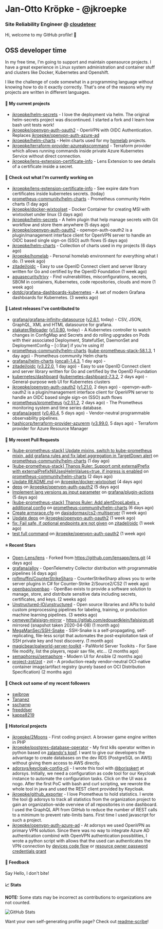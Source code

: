 # Jan-Otto Kröpke - @jkroepke
### Site Reliability Engineer @ [cloudeteer](https://cloudeteer.de/)

Hi, welcome to my GitHub profile! 👋

## OSS developer time
In my free time, I'm going to support and maintain opensource projects. I have a great experience in Linux system administration and container stuff and clusters like Docker, Kubernetes and Openshift.

I like the challenge of code somewhat in a programming language without knowing how to do it exactly correctly. That's one of the reasons why my projects are written in different languages.

#### 🌱 My current projects
- [jkroepke/helm-secrets](https://github.com/jkroepke/helm-secrets) - I love the deployment via helm. The original helm-secrets project was discontinued. I started a fork and I learn how bash unit tests work!
- [jkroepke/openvpn-auth-oauth2](https://github.com/jkroepke/openvpn-auth-oauth2) - OpenVPN with OIDC Authentication. Replaces  [jkroepke/openvpn-auth-azure-ad](https://github.com/jkroepke/openvpn-auth-azure-ad) 
- [jkroepke/helm-charts](https://github.com/jkroepke/helm-charts) - Helm charts used for my [homelab](https://github.com/jkroepke/homelab) projects.
- [jkroepke/terraform-provider-azureakscommand](https://github.com/jkroepke/terraform-provider-azureakscommand) - Terraform provider which allows running commands inside private Azure Kubernetes Service without direct connection.
- [jkroepke/lens-extension-certificate-info](https://github.com/jkroepke/lens-extension-certificate-info) - Lens Extension to see details of a certificate inside a secret.

#### 👷 Check out what I'm currently working on

- [jkroepke/lens-extension-certificate-info](https://github.com/jkroepke/lens-extension-certificate-info) - See expire date from certificates inside kubernetes secrets. (today)
- [prometheus-community/helm-charts](https://github.com/prometheus-community/helm-charts) - Prometheus community Helm charts (1 day ago)
- [jkroepke/docker-wixtoolset](https://github.com/jkroepke/docker-wixtoolset) - Docker Container for creating MSI with wixtoolset under linux (3 days ago)
- [jkroepke/helm-secrets](https://github.com/jkroepke/helm-secrets) - A helm plugin that help manage secrets with Git workflow and store them anywhere (5 days ago)
- [jkroepke/openvpn-auth-oauth2](https://github.com/jkroepke/openvpn-auth-oauth2) - openvpn-auth-oauth2 is a plugin/management interface client for OpenVPN server to handle an OIDC based single sign-on (SSO) auth flows (5 days ago)
- [jkroepke/helm-charts](https://github.com/jkroepke/helm-charts) - Collection of charts used in my projects (6 days ago)
- [jkroepke/homelab](https://github.com/jkroepke/homelab) - Personal homelab environment for everything what I do. (1 week ago)
- [zitadel/oidc](https://github.com/zitadel/oidc) - Easy to use OpenID Connect client and server library written for Go and certified by the OpenID Foundation (1 week ago)
- [aquasecurity/trivy](https://github.com/aquasecurity/trivy) - Find vulnerabilities, misconfigurations, secrets, SBOM in containers, Kubernetes, code repositories, clouds and more (1 week ago)
- [dotdc/grafana-dashboards-kubernetes](https://github.com/dotdc/grafana-dashboards-kubernetes) - A set of modern Grafana dashboards for Kubernetes. (3 weeks ago)

#### 🔭 Latest releases I've contributed to

- [grafana/grafana-infinity-datasource](https://github.com/grafana/grafana-infinity-datasource) ([v2.6.1](https://github.com/grafana/grafana-infinity-datasource/releases/tag/v2.6.1), today) - CSV, JSON, GraphQL, XML and HTML datasource for grafana.
- [stakater/Reloader](https://github.com/stakater/Reloader) ([v1.0.80](https://github.com/stakater/Reloader/releases/tag/v1.0.80), today) - A Kubernetes controller to watch changes in ConfigMap and Secrets and do rolling upgrades on Pods with their associated Deployment, StatefulSet, DaemonSet and DeploymentConfig – [✩Star] if you&#39;re using it!
- [prometheus-community/helm-charts](https://github.com/prometheus-community/helm-charts) ([kube-prometheus-stack-58.1.3](https://github.com/prometheus-community/helm-charts/releases/tag/kube-prometheus-stack-58.1.3), 1 day ago) - Prometheus community Helm charts
- [grafana/helm-charts](https://github.com/grafana/helm-charts) ([oncall-1.4.3](https://github.com/grafana/helm-charts/releases/tag/oncall-1.4.3), 1 day ago) - 
- [zitadel/oidc](https://github.com/zitadel/oidc) ([v3.22.0](https://github.com/zitadel/oidc/releases/tag/v3.22.0), 1 day ago) - Easy to use OpenID Connect client and server library written for Go and certified by the OpenID Foundation
- [kubernetes/dashboard](https://github.com/kubernetes/dashboard) ([kubernetes-dashboard-7.3.2](https://github.com/kubernetes/dashboard/releases/tag/kubernetes-dashboard-7.3.2), 2 days ago) - General-purpose web UI for Kubernetes clusters
- [jkroepke/openvpn-auth-oauth2](https://github.com/jkroepke/openvpn-auth-oauth2) ([v1.21.0](https://github.com/jkroepke/openvpn-auth-oauth2/releases/tag/v1.21.0), 2 days ago) - openvpn-auth-oauth2 is a plugin/management interface client for OpenVPN server to handle an OIDC based single sign-on (SSO) auth flows
- [prometheus/prometheus](https://github.com/prometheus/prometheus) ([v2.51.2](https://github.com/prometheus/prometheus/releases/tag/v2.51.2), 2 days ago) - The Prometheus monitoring system and time series database.
- [grafana/agent](https://github.com/grafana/agent) ([v0.40.4](https://github.com/grafana/agent/releases/tag/v0.40.4), 5 days ago) - Vendor-neutral programmable observability pipelines.
- [hashicorp/terraform-provider-azurerm](https://github.com/hashicorp/terraform-provider-azurerm) ([v3.99.0](https://github.com/hashicorp/terraform-provider-azurerm/releases/tag/v3.99.0), 5 days ago) - Terraform provider for Azure Resource Manager

#### 🔨 My recent Pull Requests

- [[kube-prometheus-stack] Update mixins, switch to kube-prometheus mixin, add grafana rules and fix label aggregation in TargetDown alert](https://github.com/prometheus-community/helm-charts/pull/4460) on [prometheus-community/helm-charts](https://github.com/prometheus-community/helm-charts) (1 day ago)
- [[kube-prometheus-stack] Thanos Ruler: Support omit externalPrefix with externalPrefixNilUsesHelmValues=true, if ingress is enabled](https://github.com/prometheus-community/helm-charts/pull/4454) on [prometheus-community/helm-charts](https://github.com/prometheus-community/helm-charts) (2 days ago)
- [Update README.md](https://github.com/jkroepke/docker-wixtoolset/pull/3) on [jkroepke/docker-wixtoolset](https://github.com/jkroepke/docker-wixtoolset) (4 days ago)
- [deps](https://github.com/jkroepke/openvpn-auth-oauth2/pull/249) on [jkroepke/openvpn-auth-oauth2](https://github.com/jkroepke/openvpn-auth-oauth2) (5 days ago)
- [Implement lang versions as input parameter](https://github.com/grafana/plugin-actions/pull/21) on [grafana/plugin-actions](https://github.com/grafana/plugin-actions) (5 days ago)
- [[kube-prometheus-stack] Thanos Ruler: Add alertDropLabels &#43; additional config](https://github.com/prometheus-community/helm-charts/pull/4445) on [prometheus-community/helm-charts](https://github.com/prometheus-community/helm-charts) (6 days ago)
- [Create armsrace.cfg](https://github.com/dasisdormax/cs2-multiserver/pull/32) on [dasisdormax/cs2-multiserver](https://github.com/dasisdormax/cs2-multiserver) (1 week ago)
- [Update deps](https://github.com/jkroepke/openvpn-auth-oauth2/pull/246) on [jkroepke/openvpn-auth-oauth2](https://github.com/jkroepke/openvpn-auth-oauth2) (1 week ago)
- [fix: Fail safe, if optional endpoints are not given](https://github.com/zitadel/oidc/pull/582) on [zitadel/oidc](https://github.com/zitadel/oidc) (1 week ago)
- [test full command](https://github.com/jkroepke/openvpn-auth-oauth2/pull/244) on [jkroepke/openvpn-auth-oauth2](https://github.com/jkroepke/openvpn-auth-oauth2) (1 week ago)

#### ⭐ Recent Stars

- [Open-Lens/lens](https://github.com/Open-Lens/lens) - Forked from https://github.com/lensapp/lens.git (4 days ago)
- [grafana/alloy](https://github.com/grafana/alloy) - OpenTelemetry Collector distribution with programmable pipelines (4 days ago)
- [roflmuffin/CounterStrikeSharp](https://github.com/roflmuffin/CounterStrikeSharp) - CounterStrikeSharp allows you to write server plugins in C# for Counter-Strike 2/Source2/CS2 (1 week ago)
- [openbao/openbao](https://github.com/openbao/openbao) - OpenBao exists to provide a software solution to manage, store, and distribute sensitive data including secrets, certificates, and keys. (2 weeks ago)
- [Unstructured-IO/unstructured](https://github.com/Unstructured-IO/unstructured) - Open source libraries and APIs to build custom preprocessing pipelines for labeling, training, or production machine learning pipelines.  (3 weeks ago)
- [cemeyer/falsisign-mirror](https://github.com/cemeyer/falsisign-mirror) - https://gitlab.com/edouardklein/falsisign.git mirrored (snapshot taken 2020-04-08) (1 month ago)
- [MegaManSec/SSH-Snake](https://github.com/MegaManSec/SSH-Snake) - SSH-Snake is a self-propagating, self-replicating, file-less script that automates the post-exploitation task of SSH private key and host discovery. (1 month ago)
- [magicbear/palworld-server-toolkit](https://github.com/magicbear/palworld-server-toolkit) - PalWorld Server Toolkits - For Save file modify, list the players, repair sav file, etc... (2 months ago)
- [semaphoreui/semaphore](https://github.com/semaphoreui/semaphore) - Modern UI for Ansible (2 months ago)
- [project-zot/zot](https://github.com/project-zot/zot) - zot - A production-ready vendor-neutral OCI-native container image/artifact registry (purely based on OCI Distribution Specification) (2 months ago)

#### 👯 Check out some of my recent followers

- [swibrow](https://github.com/swibrow)
- [Tananez](https://github.com/Tananez)
- [sschamp](https://github.com/sschamp)
- [freeddser](https://github.com/freeddser)
- [kappa8219](https://github.com/kappa8219)

#### 📜 Historical projects
- [jkroepke/2Moons](https://github.com/jkroepke/2Moons) - First coding project. A browser game engine written in PHP
- [jkroepke/postgres-database-operator](https://github.com/jkroepke/postgres-database-operator) - My first k8s operator written in python based on [zalando's kopf](https://github.com/zalando-incubator/kopf). I want to give our developers the advantage to create databases on the dev RDS (PostgreSQL on AWS) without giving them access to AWS directly.
- [adorsys/keycloak-config-cli](https://github.com/adorsys/keycloak-config-cli) - I wrote this tool with [@borisskert](https://github.com/borisskert) at adorsys. Initially, we need a configuration as code tool for our Keycloak instance to automate the configuration tasks. Click on the UI was a nogo. After the first PoC with bash and curl scripting, we rewrote the whole tool in java and used the REST client provided by Keycloak.
- [jkroepke/github_exporter](https://github.com/jkroepke/github_exporter) - I love Prometheus to hold statistics. I wrote the tool @ adorsys to track all statistics from the organization project to gain an organization-wide overview of all repositories in one dashboard. I used the GraphQL API from GitHub to reduce the number of REST calls to a minimum to prevent rate-limits bans. First time I used javascript for such a project.
- [jkroepke/openvpn-auth-azure-ad](https://github.com/jkroepke/openvpn-auth-azure-ad) - At adorsys we used OpenVPN as primary VPN solution. Since there was no way to integrate Azure AD authentication combind with OpenVPN authentication possiblities, I wrote a python script with allows that the used can authenticates the VPN connection by [devices code flow](https://docs.microsoft.com/en-us/azure/active-directory/develop/v2-oauth2-device-code) or [resource owner password credentials grant](https://docs.microsoft.com/en-us/azure/active-directory/develop/v2-oauth-ropc)

#### 💬 Feedback

Say Hello, I don't bite!

#### 📈 Stats

**NOTE:** Some stats may be incorrect as contributions to organizations
are not counted.

![GitHub Stats](https://github-readme-stats.vercel.app/api?username=jkroepke&count_private=false&theme=tokyonight&show_icons=true)

Want your own self-generating profile page? Check out [readme-scribe](https://github.com/muesli/readme-scribe)!

